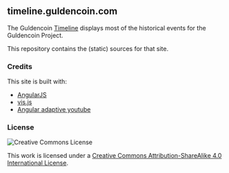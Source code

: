 ## timeline.guldencoin.com

The Guldencoin [Timeline](https://timeline.guldencoin.com) displays most of the historical events for the Guldencoin Project.

This repository contains the (static) sources for that site.


### Credits

This site is built with:

 - [AngularJS](http://angularjs.org/)
 - [vis.js](http://visjs.org)
 - [Angular adaptive youtube](https://github.com/angular-adaptive/adaptive-youtube)

### License

![Creative Commons License](https://i.creativecommons.org/l/by-sa/4.0/88x31.png)

This work is licensed under a [Creative Commons Attribution-ShareAlike 4.0 International License](http://creativecommons.org/licenses/by-sa/4.0/).
